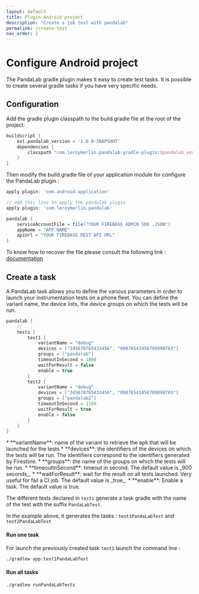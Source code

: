 ```yaml
---
layout: default
title: Plugin Android project
description: "Create a job test with pandalab"
permalink: /create-test
nav_order: 2
---
```

# Configure Android project

The PandaLab gradle plugin makes it easy to create test tasks. It is possible to create several gradle tasks if you have very specific needs.

## Configuration

Add the gradle plugin classpath to the build.gradle file at the root of the project:  

```groovy
buildscript {
    ext.pandalab_version = '1.0.0-SNAPSHOT'
    dependencies {
        classpath "com.leroymerlin.pandalab:gradle-plugin:$pandalab_version"
    }
}
```

Then modify the build.gradle file of your application module for configure the PandaLab plugin :

```groovy
apply plugin: 'com.android.application'

// add this line to apply the pandalab plugin
apply plugin: 'com.leroymerlin.pandalab'

pandalab {
    serviceAccountFile = file("YOUR FIREBASE ADMIN SDK .JSON")
    appName = "APP NAME"
    apiUrl = "YOUR FIREBASE REST API URL"
}
```


To know how to recover the file please consult the following link : [documentation](https://firebase.google.com/docs/admin/setup)

## Create a task

A PandaLab task allows you to define the various parameters in order to launch your instrumentation tests on a phone fleet. You can define the variant name, the device lists, the device groups on which the tests will be run.

```groovy
pandalab {
    // ...
    tests {
        test1 {
            variantName = "debug"
            devices = ["345678765433456", "09876543456789098765"]
            groups = ["pandalab"]
            timeoutInSecond = 1800
            waitForResult = false
            enable = true
        }
        test2 {
            variantName = "debug"
            devices = ["345678765433456", "09876543456789098765"]
            groups = ["pandalab2"]
            timeoutInSecond = 1100
            waitForResult = true
            enable = false
        }
    }
}
```
<div class="code-example" markdown="1">
* **variantName**: name of the variant to retrieve the apk that will be launched for the tests
* **devices**: the identifiers of the devices on which the tests will be run. The identifiers correspond to the identifiers generated by Firestore.
* **groups**: the name of the groups on which the tests will be run.
* **timeoutInSecond**: timeout in second. The default value is _900 seconds_.
* **waitForResult**: wait for the result on all tests launched. Very useful for fail a CI job. The default value is _true_.
* **enable**: Enable a task. The default value is true.
</div>

The different tests declared in `tests` generate a task gradle with the name of the test with the suffix `PandaLabTest`.

In the example above, it generates the tasks : `test1PandaLabTest` and `test2PandaLabTest`

#### Run one task
For launch the previously created task `test1` launch the command line : 

```bash
./gradlew app:test1PandaLabTest
```


#### Run all tasks

```bash
./gradlew runPandaLabTests
```
